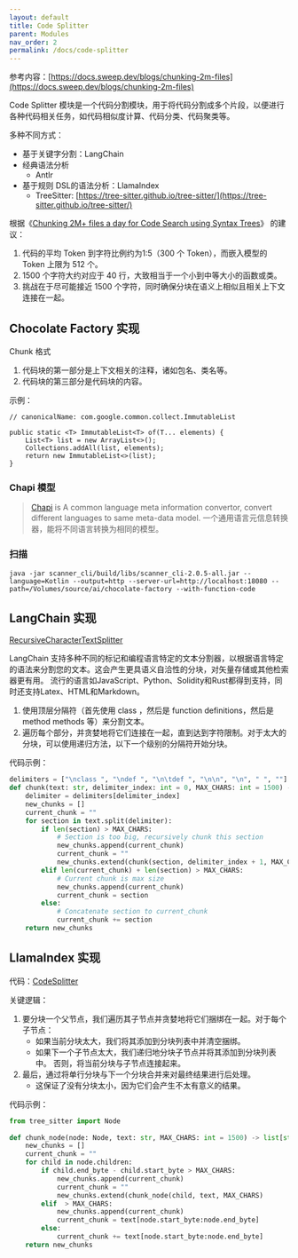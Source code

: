 ```yaml
---
layout: default
title: Code Splitter
parent: Modules
nav_order: 2
permalink: /docs/code-splitter
---
```


参考内容：[https://docs.sweep.dev/blogs/chunking-2m-files](https://docs.sweep.dev/blogs/chunking-2m-files)

Code Splitter 模块是一个代码分割模块，用于将代码分割成多个片段，以便进行各种代码相关任务，如代码相似度计算、代码分类、代码聚类等。

多种不同方式：

- 基于关键字分割：LangChain
- 经典语法分析
    - Antlr
- 基于规则 DSL的语法分析：LlamaIndex
    - TreeSitter: [https://tree-sitter.github.io/tree-sitter/](https://tree-sitter.github.io/tree-sitter/)

根据《[Chunking 2M+ files a day for Code Search using Syntax Trees](https://docs.sweep.dev/blogs/chunking-2m-files)》 的建议：

1. 代码的平均 Token 到字符比例约为1:5（300 个 Token），而嵌入模型的 Token 上限为 512 个。
2. 1500 个字符大约对应于 40 行，大致相当于一个小到中等大小的函数或类。
3. 挑战在于尽可能接近 1500 个字符，同时确保分块在语义上相似且相关上下文连接在一起。

## Chocolate Factory 实现

Chunk 格式

1. 代码块的第一部分是上下文相关的注释，诸如包名、类名等。
2. 代码块的第三部分是代码块的内容。

示例：

```chunk
// canonicalName: com.google.common.collect.ImmutableList

public static <T> ImmutableList<T> of(T... elements) {
    List<T> list = new ArrayList<>();
    Collections.addAll(list, elements);
    return new ImmutableList<>(list);
}
```

### Chapi 模型

> [Chapi](https://github.com/modernizing/chapi) is A common language meta information convertor, convert different
> languages to same meta-data model. 一个通用语言元信息转换器，能将不同语言转换为相同的模型。

### 扫描

```
java -jar scanner_cli/build/libs/scanner_cli-2.0.5-all.jar --language=Kotlin --output=http --server-url=http://localhost:18080 --
path=/Volumes/source/ai/chocolate-factory --with-function-code
```

## LangChain 实现

[RecursiveCharacterTextSplitter](https://js.langchain.com/docs/modules/data_connection/document_transformers/text_splitters/code_splitter)

LangChain 支持多种不同的标记和编程语言特定的文本分割器，以根据语言特定的语法来分割您的文本。这会产生更具语义自洽性的分块，对矢量存储或其他检索器更有用。
流行的语言如JavaScript、Python、Solidity和Rust都得到支持，同时还支持Latex、HTML和Markdown。

1. 使用顶层分隔符（首先使用 class ，然后是 function definitions，然后是 method methods 等）来分割文本。 
2. 遍历每个部分，并贪婪地将它们连接在一起，直到达到字符限制。对于太大的分块，可以使用递归方法，以下一个级别的分隔符开始分块。

代码示例：

```python
delimiters = ["\nclass ", "\ndef ", "\n\tdef ", "\n\n", "\n", " ", ""]
def chunk(text: str, delimiter_index: int = 0, MAX_CHARS: int = 1500) -> list[str]:
	delimiter = delimiters[delimiter_index]
	new_chunks = []
	current_chunk = ""
	for section in text.split(delimiter):
		if len(section) > MAX_CHARS:
			# Section is too big, recursively chunk this section
			new_chunks.append(current_chunk)
			current_chunk = ""
			new_chunks.extend(chunk(section, delimiter_index + 1, MAX_CHARS)
		elif len(current_chunk) + len(section) > MAX_CHARS:
			# Current chunk is max size
			new_chunks.append(current_chunk)
			current_chunk = section
		else:
			# Concatenate section to current_chunk
			current_chunk += section
	return new_chunks
```

## LlamaIndex 实现

代码：[CodeSplitter](https://github.com/jerryjliu/llama_index/blob/main/llama_index/text_splitter/code_splitter.py)

关键逻辑：

1. 要分块一个父节点，我们遍历其子节点并贪婪地将它们捆绑在一起。对于每个子节点： 
   - 如果当前分块太大，我们将其添加到分块列表中并清空捆绑。 
   - 如果下一个子节点太大，我们递归地分块子节点并将其添加到分块列表中。 否则，将当前分块与子节点连接起来。
2. 最后，通过将单行分块与下一个分块合并来对最终结果进行后处理。 
   - 这保证了没有分块太小，因为它们会产生不太有意义的结果。

代码示例：

```python
from tree_sitter import Node
 
def chunk_node(node: Node, text: str, MAX_CHARS: int = 1500) -> list[str]:
	new_chunks = []
	current_chunk = ""
	for child in node.children:
		if child.end_byte - child.start_byte > MAX_CHARS:
			new_chunks.append(current_chunk)
			current_chunk = ""
			new_chunks.extend(chunk_node(child, text, MAX_CHARS)
		elif  > MAX_CHARS:
			new_chunks.append(current_chunk)
			current_chunk = text[node.start_byte:node.end_byte]
		else:
			current_chunk += text[node.start_byte:node.end_byte]
	return new_chunks
```
